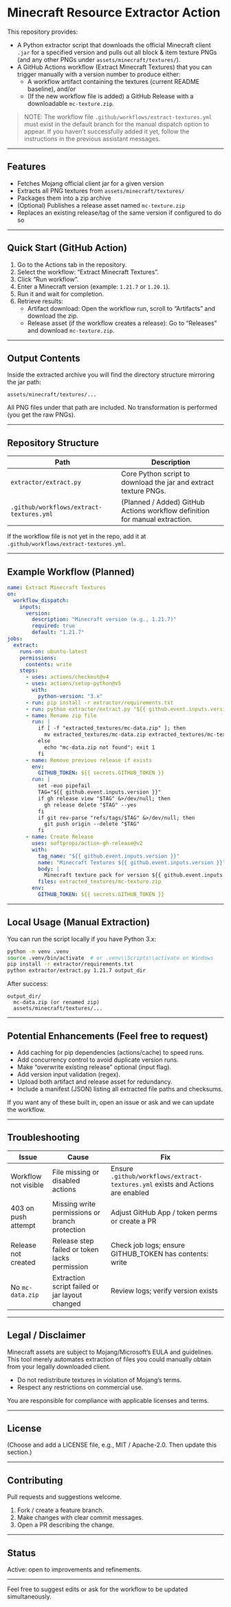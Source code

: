 # Minecraft Resource Extractor Action

This repository provides:
- A Python extractor script that downloads the official Minecraft client `.jar` for a specified version and pulls out all block & item texture PNGs (and any other PNGs under `assets/minecraft/textures/`).
- A GitHub Actions workflow (Extract Minecraft Textures) that you can trigger manually with a version number to produce either:
  - A workflow artifact containing the textures (current README baseline), and/or
  - (If the new workflow file is added) a GitHub Release with a downloadable `mc-texture.zip`.

> NOTE: The workflow file `.github/workflows/extract-textures.yml` must exist in the default branch for the manual dispatch option to appear. If you haven’t successfully added it yet, follow the instructions in the previous assistant messages.

---

## Features

- Fetches Mojang official client jar for a given version
- Extracts all PNG textures from `assets/minecraft/textures/`
- Packages them into a zip archive
- (Optional) Publishes a release asset named `mc-texture.zip`
- Replaces an existing release/tag of the same version if configured to do so

---

## Quick Start (GitHub Action)

1. Go to the Actions tab in the repository.
2. Select the workflow: “Extract Minecraft Textures”.
3. Click “Run workflow”.
4. Enter a Minecraft version (example: `1.21.7` or `1.20.1`).
5. Run it and wait for completion.
6. Retrieve results:
   - Artifact download: Open the workflow run, scroll to “Artifacts” and download the zip.
   - Release asset (if the workflow creates a release): Go to “Releases” and download `mc-texture.zip`.

---

## Output Contents

Inside the extracted archive you will find the directory structure mirroring the jar path:
```
assets/minecraft/textures/...
```
All PNG files under that path are included. No transformation is performed (you get the raw PNGs).

---

## Repository Structure

| Path | Description |
|------|-------------|
| `extractor/extract.py` | Core Python script to download the jar and extract texture PNGs. |
| `.github/workflows/extract-textures.yml` | (Planned / Added) GitHub Actions workflow definition for manual extraction. |

If the workflow file is not yet in the repo, add it at `.github/workflows/extract-textures.yml`.

---

## Example Workflow (Planned)

```yaml
name: Extract Minecraft Textures
on:
  workflow_dispatch:
    inputs:
      version:
        description: "Minecraft version (e.g., 1.21.7)"
        required: true
        default: "1.21.7"
jobs:
  extract:
    runs-on: ubuntu-latest
    permissions:
      contents: write
    steps:
      - uses: actions/checkout@v4
      - uses: actions/setup-python@v5
        with:
          python-version: "3.x"
      - run: pip install -r extractor/requirements.txt
      - run: python extractor/extract.py "${{ github.event.inputs.version }}" extracted_textures
      - name: Rename zip file
        run: |
          if [ -f "extracted_textures/mc-data.zip" ]; then
            mv extracted_textures/mc-data.zip extracted_textures/mc-texture.zip
          else
            echo "mc-data.zip not found"; exit 1
          fi
      - name: Remove previous release if exists
        env:
          GITHUB_TOKEN: ${{ secrets.GITHUB_TOKEN }}
        run: |
          set -euo pipefail
          TAG="${{ github.event.inputs.version }}"
          if gh release view "$TAG" &>/dev/null; then
            gh release delete "$TAG" --yes
          fi
          if git rev-parse "refs/tags/$TAG" &>/dev/null; then
            git push origin --delete "$TAG"
          fi
      - name: Create Release
        uses: softprops/action-gh-release@v2
        with:
          tag_name: "${{ github.event.inputs.version }}"
          name: "Minecraft Textures ${{ github.event.inputs.version }}"
          body: |
            Minecraft texture pack for version ${{ github.event.inputs.version }}
          files: extracted_textures/mc-texture.zip
        env:
          GITHUB_TOKEN: ${{ secrets.GITHUB_TOKEN }}
```

---

## Local Usage (Manual Extraction)

You can run the script locally if you have Python 3.x:

```bash
python -m venv .venv
source .venv/bin/activate  # or .venv\\Scripts\\activate on Windows
pip install -r extractor/requirements.txt
python extractor/extract.py 1.21.7 output_dir
```

After success:
```
output_dir/
  mc-data.zip (or renamed zip)
  assets/minecraft/textures/...
```

---

## Potential Enhancements (Feel free to request)

- Add caching for pip dependencies (actions/cache) to speed runs.
- Add concurrency control to avoid duplicate version runs.
- Make “overwrite existing release” optional (input flag).
- Add version input validation (regex).
- Upload both artifact and release asset for redundancy.
- Include a manifest (JSON) listing all extracted file paths and checksums.

If you want any of these built in, open an issue or ask and we can update the workflow.

---

## Troubleshooting

| Issue | Cause | Fix |
|-------|-------|-----|
| Workflow not visible | File missing or disabled actions | Ensure `.github/workflows/extract-textures.yml` exists and Actions are enabled |
| 403 on push attempt | Missing write permissions or branch protection | Adjust GitHub App / token perms or create a PR |
| Release not created | Release step failed or token lacks permission | Check job logs; ensure GITHUB_TOKEN has contents: write |
| No `mc-data.zip` | Extraction script failed or jar layout changed | Review logs; verify version exists |

---

## Legal / Disclaimer

Minecraft assets are subject to Mojang/Microsoft’s EULA and guidelines. This tool merely automates extraction of files you could manually obtain from your legally downloaded client. 
- Do not redistribute textures in violation of Mojang’s terms.
- Respect any restrictions on commercial use.

You are responsible for compliance with applicable licenses and terms.

---

## License

(Choose and add a LICENSE file, e.g., MIT / Apache-2.0. Then update this section.)

---

## Contributing

Pull requests and suggestions welcome.
1. Fork / create a feature branch.
2. Make changes with clear commit messages.
3. Open a PR describing the change.

---

## Status

Active: open to improvements and refinements.

---

Feel free to suggest edits or ask for the workflow to be updated simultaneously.
